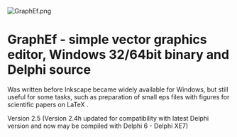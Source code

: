 ![GraphEf.png](https://bitbucket.org/repo/doGXyj/images/118289677-GraphEf.png)
# GraphEf - simple vector graphics editor, Windows 32/64bit binary and Delphi source #

Was written before Inkscape became widely available for Windows,
but still useful for some tasks, such as preparation of small eps files
with figures for scientific papers on LaTeX . 

Version 2.5 
(Version 2.4h updated for compatibility with latest Delphi version
and now may be compiled with Delphi 6 - Delphi XE7)